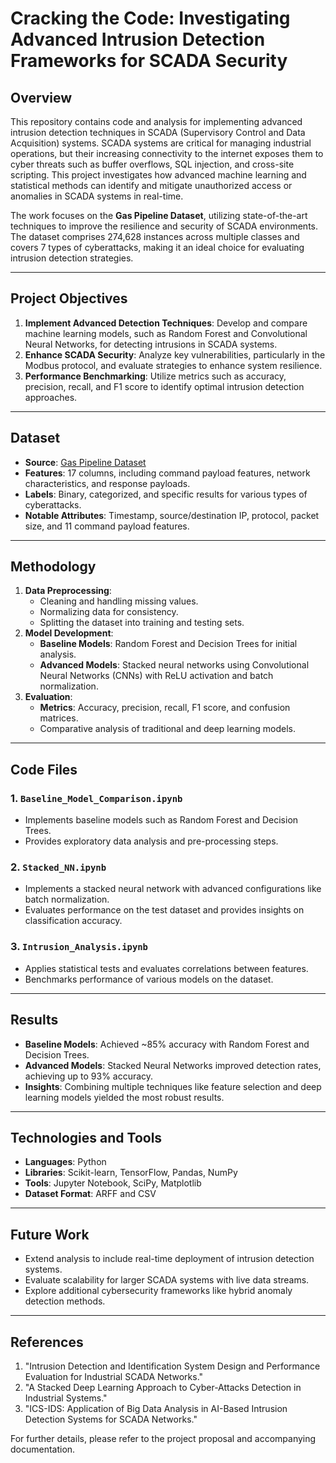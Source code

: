 # Cracking the Code: Investigating Advanced Intrusion Detection Frameworks for SCADA Security 

## Overview
This repository contains code and analysis for implementing advanced intrusion detection techniques in SCADA (Supervisory Control and Data Acquisition) systems. SCADA systems are critical for managing industrial operations, but their increasing connectivity to the internet exposes them to cyber threats such as buffer overflows, SQL injection, and cross-site scripting. This project investigates how advanced machine learning and statistical methods can identify and mitigate unauthorized access or anomalies in SCADA systems in real-time.

The work focuses on the **Gas Pipeline Dataset**, utilizing state-of-the-art techniques to improve the resilience and security of SCADA environments. The dataset comprises 274,628 instances across multiple classes and covers 7 types of cyberattacks, making it an ideal choice for evaluating intrusion detection strategies.

---

## Project Objectives
1. **Implement Advanced Detection Techniques**: Develop and compare machine learning models, such as Random Forest and Convolutional Neural Networks, for detecting intrusions in SCADA systems.
2. **Enhance SCADA Security**: Analyze key vulnerabilities, particularly in the Modbus protocol, and evaluate strategies to enhance system resilience.
3. **Performance Benchmarking**: Utilize metrics such as accuracy, precision, recall, and F1 score to identify optimal intrusion detection approaches.

---
## Dataset
- **Source**: [Gas Pipeline Dataset](http://www.ece.uah.edu/~thm0009/icsdatasets/IanArffDataset.arff)
- **Features**: 17 columns, including command payload features, network characteristics, and response payloads.
- **Labels**: Binary, categorized, and specific results for various types of cyberattacks.
- **Notable Attributes**: Timestamp, source/destination IP, protocol, packet size, and 11 command payload features.

---

## Methodology
1. **Data Preprocessing**:
   - Cleaning and handling missing values.
   - Normalizing data for consistency.
   - Splitting the dataset into training and testing sets.
2. **Model Development**:
   - **Baseline Models**: Random Forest and Decision Trees for initial analysis.
   - **Advanced Models**: Stacked neural networks using Convolutional Neural Networks (CNNs) with ReLU activation and batch normalization.
3. **Evaluation**:
   - **Metrics**: Accuracy, precision, recall, F1 score, and confusion matrices.
   - Comparative analysis of traditional and deep learning models.

---

## Code Files
### 1. `Baseline_Model_Comparison.ipynb`
   - Implements baseline models such as Random Forest and Decision Trees.
   - Provides exploratory data analysis and pre-processing steps.

### 2. `Stacked_NN.ipynb`
   - Implements a stacked neural network with advanced configurations like batch normalization.
   - Evaluates performance on the test dataset and provides insights on classification accuracy.

### 3. `Intrusion_Analysis.ipynb`
   - Applies statistical tests and evaluates correlations between features.
   - Benchmarks performance of various models on the dataset.

---

## Results
- **Baseline Models**: Achieved ~85% accuracy with Random Forest and Decision Trees.
- **Advanced Models**: Stacked Neural Networks improved detection rates, achieving up to 93% accuracy.
- **Insights**: Combining multiple techniques like feature selection and deep learning models yielded the most robust results.

---

## Technologies and Tools
- **Languages**: Python
- **Libraries**: Scikit-learn, TensorFlow, Pandas, NumPy
- **Tools**: Jupyter Notebook, SciPy, Matplotlib
- **Dataset Format**: ARFF and CSV

---

## Future Work
- Extend analysis to include real-time deployment of intrusion detection systems.
- Evaluate scalability for larger SCADA systems with live data streams.
- Explore additional cybersecurity frameworks like hybrid anomaly detection methods.

---

## References
1. "Intrusion Detection and Identification System Design and Performance Evaluation for Industrial SCADA Networks."
2. "A Stacked Deep Learning Approach to Cyber-Attacks Detection in Industrial Systems."
3. "ICS-IDS: Application of Big Data Analysis in AI-Based Intrusion Detection Systems for SCADA Networks."

For further details, please refer to the project proposal and accompanying documentation.
